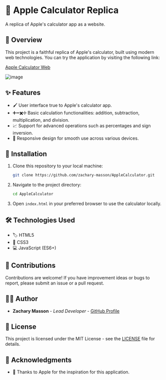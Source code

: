 # 🍎 Apple Calculator Replica

A replica of Apple's calculator app as a website.

## 🌟 Overview

This project is a faithful replica of Apple's calculator, built using modern web technologies. You can try the application by visiting the following link:

[Apple Calculator Web](https://zachary-masson.github.io/AppleCalculator/)

![image](https://github.com/Zachary-Masson/AppleCalculator/assets/66486552/53378a20-d8f4-437e-a1af-2f33d03ef5e9)


## ✨ Features

- 🖌️ User interface true to Apple's calculator app.
- ➕➖✖️➗ Basic calculation functionalities: addition, subtraction, multiplication, and division.
- 📈 Support for advanced operations such as percentages and sign inversion.
- 📱 Responsive design for smooth use across various devices.

## 🚀 Installation

1. Clone this repository to your local machine:
    ```bash
    git clone https://github.com/zachary-masson/AppleCalculator.git
    ```
2. Navigate to the project directory:
    ```bash
    cd AppleCalculator
    ```
3. Open `index.html` in your preferred browser to use the calculator locally.

## 🛠️ Technologies Used

- 🏷️ HTML5
- 🎨 CSS3
- 💻 JavaScript (ES6+)

## 🤝 Contributions

Contributions are welcome! If you have improvement ideas or bugs to report, please submit an issue or a pull request.

## 👨‍💻 Author

- **Zachary Masson** - *Lead Developer* - [GitHub Profile](https://github.com/zachary-masson)

## 📜 License

This project is licensed under the MIT License - see the [LICENSE](LICENSE) file for details.

## 💬 Acknowledgments

- 🙏 Thanks to Apple for the inspiration for this application.
